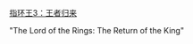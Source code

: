 [指环王3：王者归来](https://www.bilibili.com/bangumi/play/ss33035)

"The Lord of the Rings: The Return of the King"
